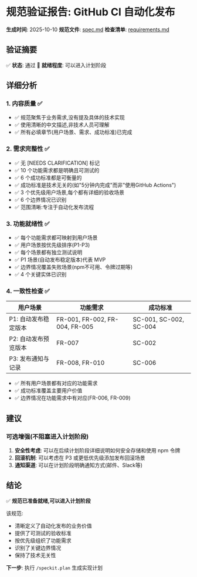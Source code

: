 # 规范验证报告: GitHub CI 自动化发布

**生成时间**: 2025-10-10
**规范文件**: [spec.md](../spec.md)
**检查清单**: [requirements.md](../checklists/requirements.md)

## 验证摘要

✅ **状态**: 通过
🎯 **就绪程度**: 可以进入计划阶段

## 详细分析

### 1. 内容质量 ✅

- ✅ 规范聚焦于业务需求,没有提及具体的技术实现
- ✅ 使用清晰的中文描述,非技术人员可理解
- ✅ 所有必填章节(用户场景、需求、成功标准)已完成

### 2. 需求完整性 ✅

- ✅ 无 [NEEDS CLARIFICATION] 标记
- ✅ 10 个功能需求都是明确且可测试的
- ✅ 6 个成功标准都是可衡量的
- ✅ 成功标准是技术无关的(如"5分钟内完成"而非"使用GitHub Actions")
- ✅ 3 个优先级用户场景,每个都有详细的验收场景
- ✅ 6 个边界情况已识别
- ✅ 范围清晰:专注于自动化发布流程

### 3. 功能就绪性 ✅

- ✅ 每个功能需求都可映射到用户场景
- ✅ 用户场景按优先级排序(P1-P3)
- ✅ 每个场景都有独立测试说明
- ✅ P1 场景(自动发布稳定版本)代表 MVP
- ✅ 边界情况覆盖失败场景(npm不可用、令牌过期等)
- ✅ 4 个关键实体已识别

### 4. 一致性检查 ✅

| 用户场景 | 功能需求 | 成功标准 |
|---------|---------|---------|
| P1: 自动发布稳定版本 | FR-001, FR-002, FR-004, FR-005 | SC-001, SC-002, SC-004 |
| P2: 自动发布预览版本 | FR-007 | SC-002 |
| P3: 发布通知与记录 | FR-008, FR-010 | SC-006 |

- ✅ 所有用户场景都有对应的功能需求
- ✅ 成功标准覆盖主要用户价值
- ✅ 边界情况在功能需求中有对应(FR-006, FR-009)

## 建议

### 可选增强(不阻塞进入计划阶段)

1. **安全性考虑**: 可以在后续计划阶段详细说明如何安全存储和使用 npm 令牌
2. **回滚机制**: 可以考虑在 P3 或更低优先级添加发布回滚场景
3. **通知渠道**: 可以在计划阶段明确通知方式(邮件、Slack等)

## 结论

✅ **规范已准备就绪,可以进入计划阶段**

该规范:
- 清晰定义了自动化发布的业务价值
- 提供了可测试的验收标准
- 按优先级组织了功能需求
- 识别了关键边界情况
- 保持了技术无关性

**下一步**: 执行 `/speckit.plan` 生成实现计划
